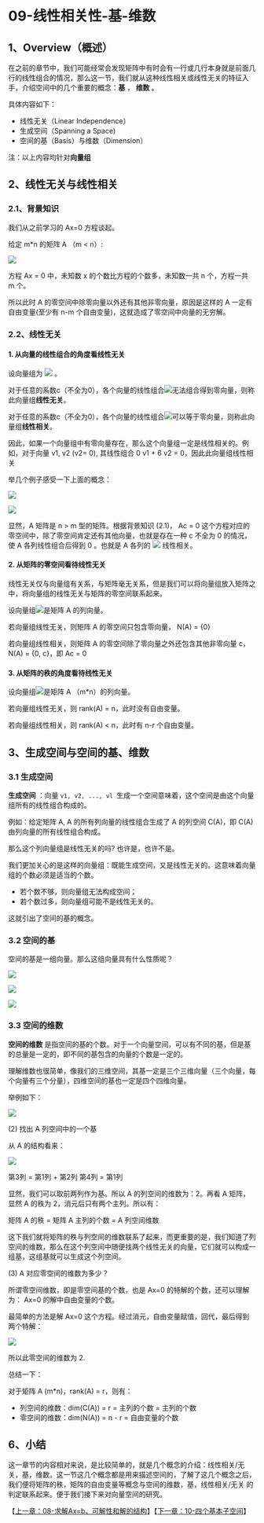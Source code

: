# 09-线性相关性-基-维数

## 1、Overview（概述）

在之前的章节中，我们可能经常会发现矩阵中有时会有一行或几行本身就是前面几行的线性组合的情况，那么这一节，我们就从这种线性相关或线性无关的特征入手，介绍空间中的几个重要的概念：**基** ， **维数** 。

具体内容如下：

* 线性无关（Linear Independence）
* 生成空间（Spanning a Space)   
* 空间的基（Basis）与维数（Dimension）

注：以上内容均针对**向量组**

## 2、线性无关与线性相关

### 2.1、背景知识

我们从之前学习的 Ax=0 方程谈起。

给定 m*n 的矩阵 A （m < n）:

![](../images/09/LA_9_1.jpg)

方程 Ax = 0 中，未知数 x 的个数比方程的个数多，未知数一共 n 个，方程一共 m 个。

所以此时 A 的零空间中除零向量以外还有其他非零向量，原因是这样的 A 一定有自由变量(至少有 n-m 个自由变量)，这就造成了零空间中向量的无穷解。

### 2.2、线性无关

#### 1. 从向量的线性组合的角度看线性无关

设向量组为 ![](../images/09/LA_9_2.png) 。

对于任意的系数c（不全为0），各个向量的线性组合![](../images/09/LA_9_3.png)无法组合得到零向量，则称此向量组**线性无关**。

对于任意的系数c（不全为0），各个向量的线性组合![](../images/09/LA_9_3.png)可以等于零向量，则称此向量组**线性相关**。

因此，如果一个向量组中有零向量存在，那么这个向量组一定是线性相关的。例如，对于向量 v1, v2 (v2= 0), 其线性组合 0 v1 + 6 v2 = 0，因此此向量组线性相关

举几个例子感受一下上面的概念：

![](../images/09/LA_9_4.jpg)

![](../images/09/LA_9_5.jpg)

显然，A 矩阵是 n > m 型的矩阵。根据背景知识 (2.1)， Ac = 0 这个方程对应的零空间中，除了零空间肯定还有其他向量，也就是存在一种 c 不全为 0 的情况，使 A 各列线性组合后得到 0 。也就是 A 各列的 ![](../images/09/LA_9_6.png) 线性相关。

#### 2. 从矩阵的零空间看待线性无关

线性无关仅与向量组有关系，与矩阵毫无关系，但是我们可以将向量组放入矩阵之中，将向量组的线性无关与矩阵的零空间联系起来。

设向量组![](../images/09/LA_9_2.png)是矩阵 A 的列向量。

若向量组线性无关，则矩阵 A 的零空间只包含零向量， N(A) = {0}

若向量组线性相关，则矩阵 A 的零空间除了零向量之外还包含其他非零向量 c，N(A) = {0, c}，即 Ac = 0

#### 3. 从矩阵的秩的角度看待线性无关

设向量组![](../images/09/LA_9_2.png)是矩阵 A （m*n）的列向量。

若向量组线性无关，则 rank(A) = n，此时没有自由变量。

若向量组线性相关，则 rank(A) < n，此时有 n-r 个自由变量。

## 3、生成空间与空间的基、维数

### 3.1 生成空间

**生成空间** ：向量 `v1, v2, ..., vl `生成一个空间意味着，这个空间是由这个向量组所有的线性组合构成的。

例如：给定矩阵 A, A 的所有列向量的线性组合生成了 A 的列空间 C(A)，即 C(A) 由列向量的所有线性组合构成。

那么这个列向量组是线性无关的吗?  也许是，也许不是。

我们更加关心的是这样的向量组：既能生成空间，又是线性无关的。这意味着向量组的个数必须是适当的个数。

* 若个数不够，则向量组无法构成空间；
* 若个数过多，则向量组可能不是线性无关的。

这就引出了空间的基的概念。

### 3.2 空间的基

空间的基是一组向量。那么这组向量具有什么性质呢？

![](../images/09/LA_9_8.jpg)

![](../images/09/LA_9_9.jpg)

![](../images/09/LA_9_10.jpg)

### 3.3 空间的维数

**空间的维数** 是指空间的基的个数。对于一个向量空间，可以有不同的基，但是基的总量是一定的，即不同的基包含的向量的个数是一定的。

理解维数也很简单，像我们的三维空间，其基一定是三个三维向量（三个向量，每个向量有三个分量），四维空间的基也一定是四个四维向量。

举例如下：

![](../images/09/LA_9_11.jpg)

(2) 找出 A 列空间中的一个基

从 A 的结构看来：

![](../images/09/LA_9_12.png)

第3列 = 第1列 + 第2列
第4列 = 第1列

显然，我们可以取前两列作为基。所以 A 的列空间的维数为：2。再看 A 矩阵，显然 A 的秩为 2，消元后只有两个主列。所以有：

矩阵 A 的秩 = 矩阵 A 主列的个数 = A 列空间维数

这下我们就将矩阵的秩与列空间的维数联系了起来，而更重要的是，我们知道了列空间的维数，那么在这个列空间中随便找两个线性无关的向量，它们就可以构成一组基，这组基就可以生成这个列空间。

(3) A 对应零空间的维数为多少？

所谓零空间维数，即是零空间基的个数，也是 Ax=0 的特解的个数，还可以理解为： Ax=0 的解中自由变量的个数。

最简单的方法是解 Ax=0 这个方程。经过消元，自由变量赋值，回代，最后得到两个特解：

![](../images/09/LA_9_13.png)

所以此零空间的维数为 2.

总结一下：

对于矩阵 A (m*n)，rank(A) = r，则有：

* 列空间的维数：dim(C(A)) = r = 主列的个数 = 主列的个数
* 零空间的维数：dim(N(A)) = n - r = 自由变量的个数

## 6、小结

这一章节的内容相对来说，是比较简单的，就是几个概念的介绍：线性相关/无关，基，维数。这一节这几个概念都是用来描述空间的，了解了这几个概念之后，我们便将矩阵的秩，矩阵的自由变量等概念与空间的维数，基，线性相关/无关 的判定联系起来。便于我们接下来对向量空间的研究。

【[上一章：08-求解Ax=b、可解性和解的结构](../08-求解Ax=b-可解性和解的结构/08-求解Ax=b-可解性和解的结构.md)】【[下一章：10-四个基本子空间](../10-四个基本子空间/10-四个基本子空间.md)】
